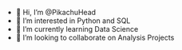 - 👋 Hi, I’m @PikachuHead
- 👀 I’m interested in Python and SQL
- 🌱 I’m currently learning Data Science 
- 💞️ I’m looking to collaborate on Analysis Projects 
